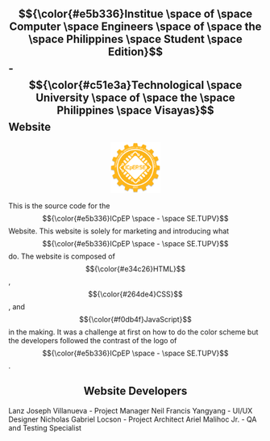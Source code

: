 ## $${\color{#e5b336}Institue \space of \space Computer \space Engineers \space of \space the \space Philippines \space Student \space Edition}$$ -  $${\color{#c51e3a}Technological \space University \space of \space the \space Philippines \space Visayas}$$  Website
<p align="center">
  <img src="assets/img/favicon.png" width="100">
</p>

This is the source code for the $${\color{#e5b336}ICpEP \space - \space SE.TUPV}$$ Website. This website is solely for marketing and introducing what $${\color{#e5b336}ICpEP \space - \space SE.TUPV}$$ do. The website is composed of $${\color{#e34c26}HTML}$$, $${\color{#264de4}CSS}$$, and $${\color{#f0db4f}JavaScript}$$ in the making. It was a challenge at first on how to do the color scheme but the developers followed the contrast of the logo of $${\color{#e5b336}ICpEP \space - \space SE.TUPV}$$.  

<h2 align="center">Website Developers</h2>
<p align="left">
Lanz Joseph Villanueva - Project Manager
Neil Francis Yangyang - UI/UX Designer
Nicholas Gabriel Locson - Project Architect
Ariel Malihoc Jr. - QA and Testing Specialist
</p>
